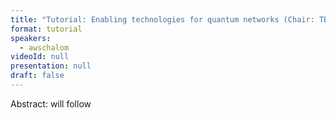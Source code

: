 ```yaml
---
title: "Tutorial: Enabling technologies for quantum networks (Chair: TBA)"
format: tutorial
speakers:
  - awschalom
videoId: null
presentation: null
draft: false
---
```

Abstract: will follow
